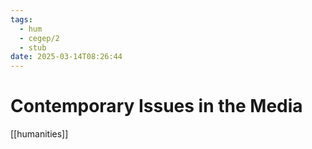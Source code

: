 ```yaml
---
tags:
  - hum
  - cegep/2
  - stub
date: 2025-03-14T08:26:44
---
```


# Contemporary Issues in the Media

[[humanities]]